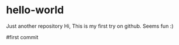 # hello-world
Just another repository
Hi, This is my first try on github. Seems fun :)

#first commit
